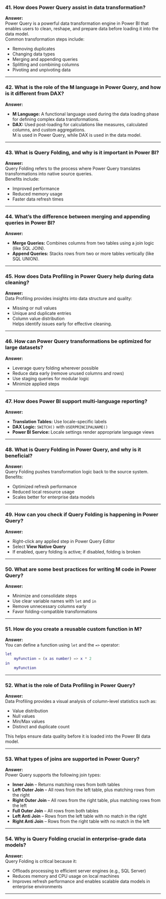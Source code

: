 ### 41. How does Power Query assist in data transformation?  
**Answer:**  
Power Query is a powerful data transformation engine in Power BI that enables users to clean, reshape, and prepare data before loading it into the data model.  
Common transformation steps include:  
- Removing duplicates  
- Changing data types  
- Merging and appending queries  
- Splitting and combining columns  
- Pivoting and unpivoting data  

---

### 42. What is the role of the M language in Power Query, and how is it different from DAX?  
**Answer:**  
- **M Language:** A functional language used during the data loading phase for defining complex data transformations.  
- **DAX:** Used post-loading for calculations like measures, calculated columns, and custom aggregations.  
M is used in Power Query, while DAX is used in the data model.

---

### 43. What is Query Folding, and why is it important in Power BI?  
**Answer:**  
Query Folding refers to the process where Power Query translates transformations into native source queries.  
Benefits include:  
- Improved performance  
- Reduced memory usage  
- Faster data refresh times  

---

### 44. What’s the difference between merging and appending queries in Power BI?  
**Answer:**  
- **Merge Queries:** Combines columns from two tables using a join logic (like SQL JOIN).  
- **Append Queries:** Stacks rows from two or more tables vertically (like SQL UNION).  

---

### 45. How does Data Profiling in Power Query help during data cleaning?  
**Answer:**  
Data Profiling provides insights into data structure and quality:  
- Missing or null values  
- Unique and duplicate entries  
- Column value distribution  
Helps identify issues early for effective cleaning.

---

### 46. How can Power Query transformations be optimized for large datasets?  
**Answer:**  
- Leverage query folding wherever possible  
- Reduce data early (remove unused columns and rows)  
- Use staging queries for modular logic  
- Minimize applied steps  

---

### 47. How does Power BI support multi-language reporting?  
**Answer:**  
- **Translation Tables:** Use locale-specific labels  
- **DAX Logic:** `SWITCH()` with `USERPRINCIPALNAME()`  
- **Power BI Service:** Locale settings render appropriate language views  

---

### 48. What is Query Folding in Power Query, and why is it beneficial?  
**Answer:**  
Query Folding pushes transformation logic back to the source system.  
Benefits:  
- Optimized refresh performance  
- Reduced local resource usage  
- Scales better for enterprise data models  

---

### 49. How can you check if Query Folding is happening in Power Query?  
**Answer:**  
- Right-click any applied step in Power Query Editor  
- Select **View Native Query**  
- If enabled, query folding is active; if disabled, folding is broken  

---

### 50. What are some best practices for writing M code in Power Query?  
**Answer:**  
- Minimize and consolidate steps  
- Use clear variable names with `let` and `in`  
- Remove unnecessary columns early  
- Favor folding-compatible transformations  

---

### 51. How do you create a reusable custom function in M?  
**Answer:**  
You can define a function using `let` and the `=>` operator:  
```m
let  
    myFunction = (x as number) => x * 2  
in  
    myFunction
```
---

### 52. What is the role of Data Profiling in Power Query?  
**Answer:**  
Data Profiling provides a visual analysis of column-level statistics such as:  
- Value distribution  
- Null values  
- Min/Max values  
- Distinct and duplicate count  

This helps ensure data quality before it is loaded into the Power BI data model.

---

### 53. What types of joins are supported in Power Query?  
**Answer:**  
Power Query supports the following join types:  
- **Inner Join** – Returns matching rows from both tables  
- **Left Outer Join** – All rows from the left table, plus matching rows from the right  
- **Right Outer Join** – All rows from the right table, plus matching rows from the left  
- **Full Outer Join** – All rows from both tables  
- **Left Anti Join** – Rows from the left table with no match in the right  
- **Right Anti Join** – Rows from the right table with no match in the left  

---

### 54. Why is Query Folding crucial in enterprise-grade data models?  
**Answer:**  
Query Folding is critical because it:  
- Offloads processing to efficient server engines (e.g., SQL Server)  
- Reduces memory and CPU usage on local machines  
- Improves refresh performance and enables scalable data models in enterprise environments  

---
